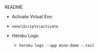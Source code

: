 README
- Activate Virtual Env: 
 - `venv\Scripts\activate`

- Heroku Logs:
  - `heroku logs --app mine-demo --tail`   